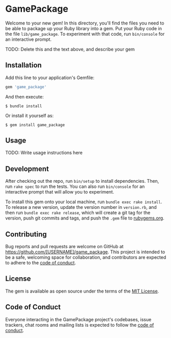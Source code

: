 # GamePackage

Welcome to your new gem! In this directory, you'll find the files you need to be able to package up your Ruby library into a gem. Put your Ruby code in the file `lib/game_package`. To experiment with that code, run `bin/console` for an interactive prompt.

TODO: Delete this and the text above, and describe your gem

## Installation

Add this line to your application's Gemfile:

```ruby
gem 'game_package'
```

And then execute:

    $ bundle install

Or install it yourself as:

    $ gem install game_package

## Usage

TODO: Write usage instructions here

## Development

After checking out the repo, run `bin/setup` to install dependencies. Then, run `rake spec` to run the tests. You can also run `bin/console` for an interactive prompt that will allow you to experiment.

To install this gem onto your local machine, run `bundle exec rake install`. To release a new version, update the version number in `version.rb`, and then run `bundle exec rake release`, which will create a git tag for the version, push git commits and tags, and push the `.gem` file to [rubygems.org](https://rubygems.org).

## Contributing

Bug reports and pull requests are welcome on GitHub at https://github.com/[USERNAME]/game_package. This project is intended to be a safe, welcoming space for collaboration, and contributors are expected to adhere to the [code of conduct](https://github.com/[USERNAME]/game_package/blob/master/CODE_OF_CONDUCT.md).


## License

The gem is available as open source under the terms of the [MIT License](https://opensource.org/licenses/MIT).

## Code of Conduct

Everyone interacting in the GamePackage project's codebases, issue trackers, chat rooms and mailing lists is expected to follow the [code of conduct](https://github.com/[USERNAME]/game_package/blob/master/CODE_OF_CONDUCT.md).

